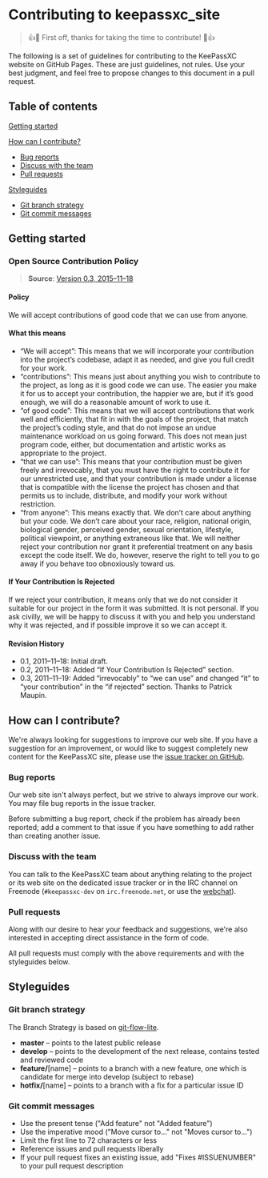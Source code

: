 # Contributing to keepassxc_site

> :+1::tada: First off, thanks for taking the time to contribute! :tada::+1:

The following is a set of guidelines for contributing to the KeePassXC website on GitHub Pages.
These are just guidelines, not rules. Use your best judgment, and feel free to propose changes to this document in a pull request.

## Table of contents

[Getting started](#getting-started)

[How can I contribute?](#how-can-i-contribute)
  * [Bug reports](#bug-reports)
  * [Discuss with the team](#discuss-with-the-team)
  * [Pull requests](#pull-requests)

[Styleguides](#styleguides)
  * [Git branch strategy](#git-branch-strategy)
  * [Git commit messages](#git-commit-messages)

## Getting started

### Open Source Contribution Policy

> **Source**: [Version 0.3, 2015–11–18](https://medium.com/@jmaynard/a-contribution-policy-for-open-source-that-works-bfc4600c9d83#.i9ntbhmad)

#### Policy

We will accept contributions of good code that we can use from anyone.

#### What this means

 - “We will accept”: This means that we will incorporate your contribution into the project’s codebase, adapt it as needed, and give you full credit for your work.
 - “contributions”: This means just about anything you wish to contribute to the project, as long as it is good code we can use. The easier you make it for us to accept your contribution, the happier we are, but if it’s good enough, we will do a reasonable amount of work to use it.
 - “of good code”: This means that we will accept contributions that work well and efficiently, that fit in with the goals of the project, that match the project’s coding style, and that do not impose an undue maintenance workload on us going forward. This does not mean just program code, either, but documentation and artistic works as appropriate to the project.
 - “that we can use”: This means that your contribution must be given freely and irrevocably, that you must have the right to contribute it for our unrestricted use, and that your contribution is made under a license that is compatible with the license the project has chosen and that permits us to include, distribute, and modify your work without restriction.
 - “from anyone”: This means exactly that. We don’t care about anything but your code. We don’t care about your race, religion, national origin, biological gender, perceived gender, sexual orientation, lifestyle, political viewpoint, or anything extraneous like that. We will neither reject your contribution nor grant it preferential treatment on any basis except the code itself. We do, however, reserve the right to tell you to go away if you behave too obnoxiously toward us.

#### If Your Contribution Is Rejected

If we reject your contribution, it means only that we do not consider it suitable for our project in the form it was submitted. It is not personal. If you ask civilly, we will be happy to discuss it with you and help you understand why it was rejected, and if possible improve it so we can accept it.

#### Revision History
 * 0.1, 2011–11–18: Initial draft.
 * 0.2, 2011–11–18: Added “If Your Contribution Is Rejected” section.
 * 0.3, 2011–11–19: Added “irrevocably” to “we can use” and changed “it” to “your contribution” in the “if rejected” section. Thanks to Patrick Maupin.

## How can I contribute?

We're always looking for suggestions to improve our web site. If you have a suggestion for an improvement, or would like to suggest completely new content for the KeePassXC site, please use the [issue tracker on GitHub][issues-section].

### Bug reports

Our web site isn't always perfect, but we strive to always improve our work. You may file bug reports in the issue tracker.

Before submitting a bug report, check if the problem has already been reported; add a comment to that issue if you have something to add rather than creating another issue.

### Discuss with the team

You can talk to the KeePassXC team about anything relating to the project or its web site on the dedicated issue tracker or in the IRC channel on Freenode (`#keepassxc-dev` on `irc.freenode.net`, or use the [webchat](https://webchat.freenode.net/?channels=%23keepassxc-dev)).

### Pull requests

Along with our desire to hear your feedback and suggestions, we're also interested in accepting direct assistance in the form of code.

All pull requests must comply with the above requirements and with the styleguides below.

## Styleguides

### Git branch strategy

The Branch Strategy is based on [git-flow-lite](http://nvie.com/posts/a-successful-git-branching-model/).

* **master** – points to the latest public release
* **develop** – points to the development of the next release, contains tested and reviewed code
* **feature/**[name] – points to a branch with a new feature, one which is candidate for merge into develop (subject to rebase)
* **hotfix/**[name] – points to a branch with a fix for a particular issue ID

### Git commit messages

* Use the present tense ("Add feature" not "Added feature")
* Use the imperative mood ("Move cursor to…" not "Moves cursor to…")
* Limit the first line to 72 characters or less
* Reference issues and pull requests liberally
* If your pull request fixes an existing issue, add "Fixes #ISSUENUMBER" to your pull request description

[issues-section]:https://github.com/keepassxreboot/keepassxreboot.github.io/issues
